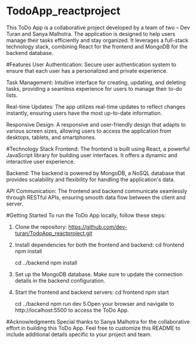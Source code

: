 ﻿# TodoApp_reactproject

This ToDo App is a collaborative project developed by a team of two – Dev Turan and Sanya Malhotra. The application is designed to help users manage their tasks efficiently and stay organized. It leverages a full-stack technology stack, combining React for the frontend and MongoDB for the backend database.

#Features
User Authentication: Secure user authentication system to ensure that each user has a personalized and private experience.

Task Management: Intuitive interface for creating, updating, and deleting tasks, providing a seamless experience for users to manage their to-do lists.

Real-time Updates: The app utilizes real-time updates to reflect changes instantly, ensuring users have the most up-to-date information.

Responsive Design: A responsive and user-friendly design that adapts to various screen sizes, allowing users to access the application from desktops, tablets, and smartphones.

#Technology Stack
Frontend: The frontend is built using React, a powerful JavaScript library for building user interfaces. It offers a dynamic and interactive user experience.

Backend: The backend is powered by MongoDB, a NoSQL database that provides scalability and flexibility for handling the application's data.

API Communication: The frontend and backend communicate seamlessly through RESTful APIs, ensuring smooth data flow between the client and server.

#Getting Started
To run the ToDo App locally, follow these steps:
1. Clone the repository: https://github.com/dev-turan/TodoApp_reactproject.git
2. Install dependencies for both the frontend and backend:
     cd frontend
     npm install

     cd ../backend
     npm install
3. Set up the MongoDB database. Make sure to update the connection details in the backend configuration.
4. Start the frontend and backend servers:
     cd frontend
     npm start

     cd ../backend
     npm run dev
5.Open your browser and navigate to http://localhost:5500 to access the ToDo App.

#Acknowledgments
Special thanks to Sanya Malhotra for the collaborative effort in building this ToDo App.
Feel free to customize this README to include additional details specific to your project and team.

